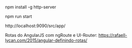 
npm install -g http-server

npm run start

http://localhost:9090/src/app/

Rotas do AngularJS com ngRoute e UI-Router: https://rafaell-lycan.com/2015/angular-definindo-rotas/